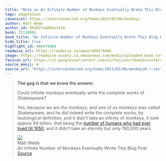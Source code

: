 ```yaml
---
title: "Note on An Infinite Number of Monkeys Eventually Wrote This Blog Post via Matt Webb"
tags: adaptation
canonical: https://interconnected.org/home/2023/03/08/monkeys
author: Matt Webb
author_id: 36103faa86da1434
book: 25118001
book_title: "An Infinite Number of Monkeys Eventually Wrote This Blog Post"
hide_title: true
highlight_id: 488479468
readwise_url: https://readwise.io/open/488479468
image: https://readwise-assets.s3.amazonaws.com/media/uploaded_book_covers/profile_265723/monkeys.png
favicon_url: https://s2.googleusercontent.com/s2/favicons?domain=interconnected.org
source_emoji: 🌐
source_url: "https://interconnected.org/home/2023/03/08/monkeys#:~:text=**The%20gag%20is,only%20190%2C000%20years."
---
```


> **The gag is that we know the answer.**
> 
> Could infinite monkeys eventually write the complete works of Shakespeare?
> 
> Yes, because *we* are the monkeys, and one of us monkeys was called Shakespeare, and he did indeed write the complete works, by tautological definition, and it didn’t take an infinity of monkeys, it took approx 94 billion, that being the [number of humans who had ever lived till 1650](https://www.prb.org/articles/how-many-people-have-ever-lived-on-earth/), and it didn’t take an eternity but only 190,000 years.
> <div class="quoteback-footer"><div class="quoteback-avatar"><img class="mini-favicon" src="https://s2.googleusercontent.com/s2/favicons?domain=interconnected.org"></div><div class="quoteback-metadata"><div class="metadata-inner"><span style="display:none">FROM:</span><div aria-label="Matt Webb" class="quoteback-author"> Matt Webb</div><div aria-label="An Infinite Number of Monkeys Eventually Wrote This Blog Post" class="quoteback-title"> An Infinite Number of Monkeys Eventually Wrote This Blog Post</div></div></div><div class="quoteback-backlink"><a target="_blank" aria-label="go to the full text of this quotation" rel="noopener" href="https://interconnected.org/home/2023/03/08/monkeys#:~:text=**The%20gag%20is,only%20190%2C000%20years." class="quoteback-arrow"> Source</a></div></div>